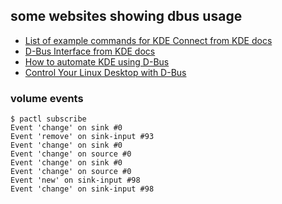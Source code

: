 ## some websites showing dbus usage

* [List of example commands for KDE Connect from KDE docs](https://userbase.kde.org/KDE_Connect/Tutorials/Useful_commands)
* [D-Bus Interface from KDE docs](https://docs.kde.org/stable5/en/tellico/tellico/dbus-interface.html)
* [How to automate KDE using D-Bus](https://blog.sleeplessbeastie.eu/2013/02/26/how-to-automate-kde-using-d-bus/)
* [Control Your Linux Desktop with D-Bus](https://www.linuxjournal.com/article/10455)

### volume events

```
$ pactl subscribe 
Event 'change' on sink #0
Event 'remove' on sink-input #93
Event 'change' on sink #0
Event 'change' on source #0
Event 'change' on sink #0
Event 'change' on source #0
Event 'new' on sink-input #98
Event 'change' on sink-input #98
```
